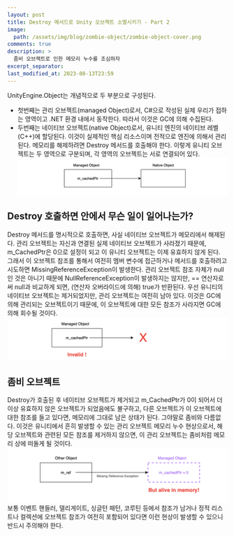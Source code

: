 ```yaml
---
layout: post
title: Destroy 메서드로 Unity 오브젝트 소멸시키기 - Part 2
image: 
  path: /assets/img/blog/zombie-object/zombie-object-cover.png
comments: true  
description: >
  좀비 오브젝트로 인한 메모리 누수를 조심하자
excerpt_separator:
last_modified_at: 2023-08-13T23:59
---
```


UnityEngine.Object는 개념적으로 두 부분으로 구성된다.
- 첫번째는 관리 오브젝트(managed Object)로서, C#으로 작성된 실제 우리가 접하는 영역이고 .NET 환경 내에서 동작한다. 따라서 이것은 GC에 의해 수집된다. 
- 두번째는 네이티브 오브젝트(native Object)로서, 유니티 엔진의 네이티브 레벨(C++)에 할당된다. 이것이 실제적인 핵심 리소스이며 전적으로 엔진에 의해서 관리된다.
메모리를 해제하려면 Destroy 메서드를 호출해야 한다.
이렇게 유니티 오브젝트는 두 영역으로 구분되며, 각 영역의 오브젝트는 서로 연결되어 있다.
![Untitled](/assets/img/blog/zombie-object/z-01.png)

## Destroy 호출하면 안에서 무슨 일이 일어나는가?
Destroy 메서드를 명시적으로 호출하면, 사실 네이티브 오브젝트가 메모리에서 해제된다. 관리 오브젝트는 자신과 연결된 실제 네이티브 오브젝트가 사라졌기 때문에, m_CachedPtr은 0으로 설정이 되고 이 유니티 오브젝트는 이제 유효하지 않게 된다. 그래서 이 오브젝트 참조를 통해서 여전히 멤버 변수에 접근하거나 메서드를 호출하려고 시도하면 MissingReferenceException이 발생한다. 관리 오브젝트 참조 자체가 null인 것은 아니기 때문에 NullReferenceException이 발생하지는 않지만, == 연산자로써 null과 비교하게 되면, (연산자 오버라이드에 의해) true가 반환된다.
우선 유니티의 네이티브 오브젝트는 제거되었지만, 관리 오브젝트는 여전히 남아 있다. 이것은 GC에 의해 관리되는 오브젝트이기 때문에, 이 오브젝트에 대한 모든 참조가 사라지면 GC에 의해 회수될 것이다.
![Untitled](/assets/img/blog/zombie-object/z-02.png)


## 좀비 오브젝트 
Destroy가 호출된 후 네이티브 오브젝트가 제거되고 m_CachedPtr가 0이 되어서 더 이상 유효하지 않은 오브젝트가 되었음에도 불구하고, 다른 오브젝트가 이 오브젝트에 대한 참조를 들고 있다면, 메모리에 그대로 남은 상태가 된다. 그야말로 좀비와 다름없다. 이것은 유니티에서 흔히 발생할 수 있는 관리 오브젝트 메모리 누수 현상으로서, 해당 오브젝트와 관련된 모든 참조를 제거하지 않으면, 이 관리 오브젝트는 좀비처럼 메모리 상에 떠돌게 될 것이다.
![Untitled](/assets/img/blog/zombie-object/z-03.png)
보통 이벤트 핸들러, 델리게이트, 싱글턴 패턴, 코루틴 등에서 참조가 남거나 정적 리스트나 컬렉션에 오브젝트 참조가 여전히 포함되어 있다면 이런 현상이 발생할 수 있으니 반드시 주의해야 한다.